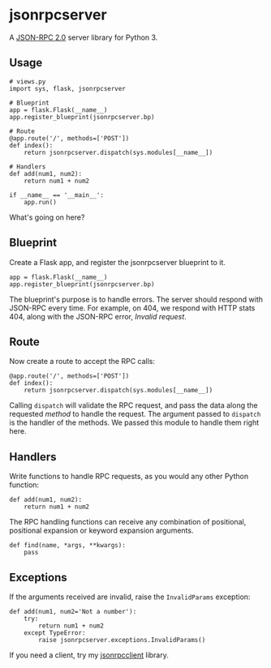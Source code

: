 jsonrpcserver
=============

A [JSON-RPC 2.0](http://www.jsonrpc.org/) server library for Python 3.

Usage
-----

    # views.py
    import sys, flask, jsonrpcserver

    # Blueprint
    app = flask.Flask(__name__)
    app.register_blueprint(jsonrpcserver.bp)

    # Route
    @app.route('/', methods=['POST'])
    def index():
        return jsonrpcserver.dispatch(sys.modules[__name__])

    # Handlers
    def add(num1, num2):
        return num1 + num2

    if __name__ == '__main__':
        app.run()

What's going on here?

Blueprint
---------

Create a Flask app, and register the jsonrpcserver blueprint to it.

    app = flask.Flask(__name__)
    app.register_blueprint(jsonrpcserver.bp)

The blueprint's purpose is to handle errors. The server should respond with
JSON-RPC every time. For example, on 404, we respond with HTTP stats 404, along
with the JSON-RPC error, *Invalid request*.

Route
-----

Now create a route to accept the RPC calls:

    @app.route('/', methods=['POST'])
    def index():
        return jsonrpcserver.dispatch(sys.modules[__name__])

Calling ``dispatch`` will validate the RPC request, and pass the data along the
requested *method* to handle the request. The argument passed to ``dispatch`` is
the handler of the methods. We passed this module to handle them right here.

Handlers
--------

Write functions to handle RPC requests, as you would any other Python function:

    def add(num1, num2):
        return num1 + num2

The RPC handling functions can receive any combination of positional, positional
expansion or keyword expansion arguments.

    def find(name, *args, **kwargs):
        pass

Exceptions
----------

If the arguments received are invalid, raise the ``InvalidParams`` exception:

    def add(num1, num2='Not a number'):
        try:
            return num1 + num2
        except TypeError:
            raise jsonrpcserver.exceptions.InvalidParams()


If you need a client, try my
[jsonrpcclient](https://bitbucket.org/beau-barker/jsonrpcclient) library.
